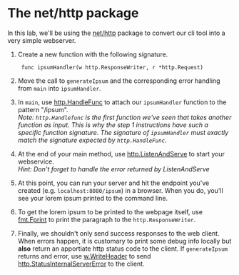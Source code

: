 # The net/http package

In this lab, we'll be using the [net/http](https://golang.org/pkg/net/http/) package to convert our cli tool into a very simple webserver.

1. Create a new function with the following signature.

        func ipsumHandler(w http.ResponseWriter, r *http.Request)

1. Move the call to `generateIpsum` and the corresponding error handling from `main` into `ipsumHandler`.
1. In `main`, use [http.HandleFunc](https://golang.org/pkg/net/http/#HandleFunc) to attach our `ipsumHandler` function to the pattern "/ipsum".  
*Note: `http.Handlefunc` is the first function we've seen that takes another function as input.  This is why the step 1 instructions have such a specific function signature.  The signature of `ipsumHandler` must exactly match the signature expected by `http.HandleFunc`.*
1. At the end of your main method, use [http.ListenAndServe](https://golang.org/pkg/net/http/#ListenAndServe) to start your webservice.  
*Hint: Don't forget to handle the error returned by ListenAndServe*
1. At this point, you can run your server and hit the endpoint you've created (e.g. `localhost:8080/ipsum`) in a browser.  When you do, you'll see your lorem ipsum printed to the command line.
1. To get the lorem ipsum to be printed to the webpage itself, use [fmt.Fprint](https://golang.org/pkg/fmt/#Fprint) to print the paragraph to the `http.ResponseWriter`.
1. Finally, we shouldn't only send success responses to the web client.  When errors happen, it is customary to print some debug info locally but **also** return an apportiate http status code to the client.  If `generateIpsum` returns and error, use [w.WriteHeader](https://golang.org/pkg/net/http/#ResponseWriter) to send [http.StatusInternalServerError](https://golang.org/pkg/net/http/#pkg-constants) to the client.